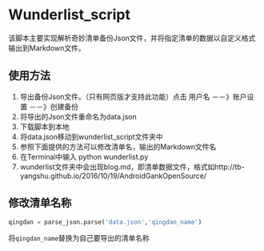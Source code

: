 # Wunderlist_script

该脚本主要实现解析奇妙清单备份Json文件，并将指定清单的数据以自定义格式输出到Markdown文件。



## 使用方法

1. 导出备份Json文件。（只有网页版才支持此功能）点击 用户名 －－》账户设置 －－》创建备份
2. 将导出的Json文件重命名为data.json
3. 下载脚本到本地 
4. 将data.json移动到wunderlist_script文件夹中
5. 参照下面提供的方法可以修改清单名，输出的Markdown文件名
6. 在Terminal中输入 python wunderlist.py
7. wunderlist文件夹中会出现blog.md，即清单数据文件，格式如http://tb-yangshu.github.io/2016/10/19/AndroidGankOpenSource/




## 修改清单名称

```python
qingdan = parse_json.parse('data.json','qingdan_name')
```

将`qingdan_name`替换为自己要导出的清单名称




